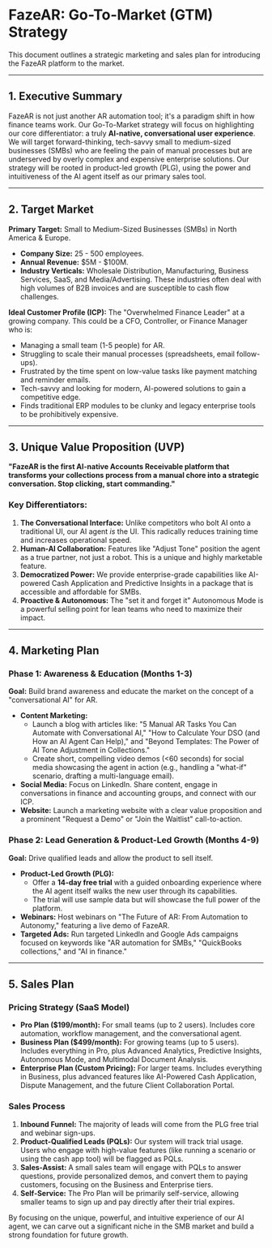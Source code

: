 
# FazeAR: Go-To-Market (GTM) Strategy

This document outlines a strategic marketing and sales plan for introducing the FazeAR platform to the market.

---

## 1. Executive Summary

FazeAR is not just another AR automation tool; it's a paradigm shift in how finance teams work. Our Go-To-Market strategy will focus on highlighting our core differentiator: a truly **AI-native, conversational user experience**. We will target forward-thinking, tech-savvy small to medium-sized businesses (SMBs) who are feeling the pain of manual processes but are underserved by overly complex and expensive enterprise solutions. Our strategy will be rooted in product-led growth (PLG), using the power and intuitiveness of the AI agent itself as our primary sales tool.

---

## 2. Target Market

**Primary Target:** Small to Medium-Sized Businesses (SMBs) in North America & Europe.

-   **Company Size:** 25 - 500 employees.
-   **Annual Revenue:** $5M - $100M.
-   **Industry Verticals:** Wholesale Distribution, Manufacturing, Business Services, SaaS, and Media/Advertising. These industries often deal with high volumes of B2B invoices and are susceptible to cash flow challenges.

**Ideal Customer Profile (ICP):**
The "Overwhelmed Finance Leader" at a growing company. This could be a CFO, Controller, or Finance Manager who is:
-   Managing a small team (1-5 people) for AR.
-   Struggling to scale their manual processes (spreadsheets, email follow-ups).
-   Frustrated by the time spent on low-value tasks like payment matching and reminder emails.
-   Tech-savvy and looking for modern, AI-powered solutions to gain a competitive edge.
-   Finds traditional ERP modules to be clunky and legacy enterprise tools to be prohibitively expensive.

---

## 3. Unique Value Proposition (UVP)

**"FazeAR is the first AI-native Accounts Receivable platform that transforms your collections process from a manual chore into a strategic conversation. Stop clicking, start commanding."**

### Key Differentiators:
1.  **The Conversational Interface:** Unlike competitors who bolt AI onto a traditional UI, our AI agent *is* the UI. This radically reduces training time and increases operational speed.
2.  **Human-AI Collaboration:** Features like "Adjust Tone" position the agent as a true partner, not just a robot. This is a unique and highly marketable feature.
3.  **Democratized Power:** We provide enterprise-grade capabilities like AI-powered Cash Application and Predictive Insights in a package that is accessible and affordable for SMBs.
4.  **Proactive & Autonomous:** The "set it and forget it" Autonomous Mode is a powerful selling point for lean teams who need to maximize their impact.

---

## 4. Marketing Plan

### Phase 1: Awareness & Education (Months 1-3)
**Goal:** Build brand awareness and educate the market on the concept of a "conversational AI" for AR.

-   **Content Marketing:**
    -   Launch a blog with articles like: "5 Manual AR Tasks You Can Automate with Conversational AI," "How to Calculate Your DSO (and How an AI Agent Can Help)," and "Beyond Templates: The Power of AI Tone Adjustment in Collections."
    -   Create short, compelling video demos (<60 seconds) for social media showcasing the agent in action (e.g., handling a "what-if" scenario, drafting a multi-language email).
-   **Social Media:** Focus on LinkedIn. Share content, engage in conversations in finance and accounting groups, and connect with our ICP.
-   **Website:** Launch a marketing website with a clear value proposition and a prominent "Request a Demo" or "Join the Waitlist" call-to-action.

### Phase 2: Lead Generation & Product-Led Growth (Months 4-9)
**Goal:** Drive qualified leads and allow the product to sell itself.

-   **Product-Led Growth (PLG):**
    -   Offer a **14-day free trial** with a guided onboarding experience where the AI agent itself walks the new user through its capabilities.
    -   The trial will use sample data but will showcase the full power of the platform.
-   **Webinars:** Host webinars on "The Future of AR: From Automation to Autonomy," featuring a live demo of FazeAR.
-   **Targeted Ads:** Run targeted LinkedIn and Google Ads campaigns focused on keywords like "AR automation for SMBs," "QuickBooks collections," and "AI in finance."

---

## 5. Sales Plan

### Pricing Strategy (SaaS Model)
-   **Pro Plan ($199/month):** For small teams (up to 2 users). Includes core automation, workflow management, and the conversational agent.
-   **Business Plan ($499/month):** For growing teams (up to 5 users). Includes everything in Pro, plus Advanced Analytics, Predictive Insights, Autonomous Mode, and Multimodal Document Analysis.
-   **Enterprise Plan (Custom Pricing):** For larger teams. Includes everything in Business, plus advanced features like AI-Powered Cash Application, Dispute Management, and the future Client Collaboration Portal.

### Sales Process
1.  **Inbound Funnel:** The majority of leads will come from the PLG free trial and webinar sign-ups.
2.  **Product-Qualified Leads (PQLs):** Our system will track trial usage. Users who engage with high-value features (like running a scenario or using the cash app tool) will be flagged as PQLs.
3.  **Sales-Assist:** A small sales team will engage with PQLs to answer questions, provide personalized demos, and convert them to paying customers, focusing on the Business and Enterprise tiers.
4.  **Self-Service:** The Pro Plan will be primarily self-service, allowing smaller teams to sign up and pay directly after their trial expires.

By focusing on the unique, powerful, and intuitive experience of our AI agent, we can carve out a significant niche in the SMB market and build a strong foundation for future growth.

